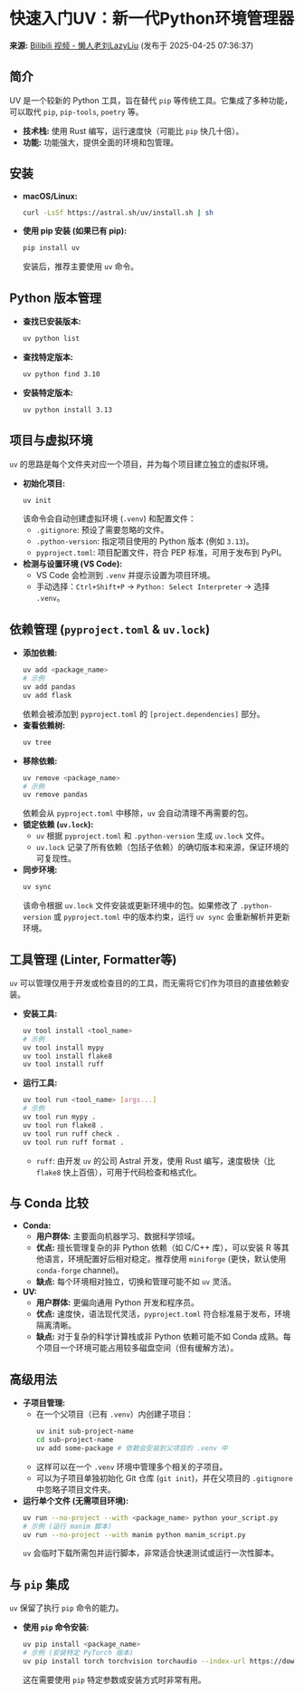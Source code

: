 # 快速入门UV：新一代Python环境管理器

**来源:** [Bilibili 视频 - 懒人老刘LazyLiu](https://www.bilibili.com/video/BV1JxLEzGEq5/) (发布于 2025-04-25 07:36:37)

## 简介

UV 是一个较新的 Python 工具，旨在替代 `pip` 等传统工具。它集成了多种功能，可以取代 `pip`, `pip-tools`, `poetry` 等。

*   **技术栈:** 使用 Rust 编写，运行速度快（可能比 `pip` 快几十倍）。
*   **功能:** 功能强大，提供全面的环境和包管理。

## 安装

*   **macOS/Linux:**
    ```bash
    curl -LsSf https://astral.sh/uv/install.sh | sh
    ```
*   **使用 pip 安装 (如果已有 pip):**
    ```bash
    pip install uv
    ```
    安装后，推荐主要使用 `uv` 命令。

## Python 版本管理

*   **查找已安装版本:**
    ```bash
    uv python list
    ```
*   **查找特定版本:**
    ```bash
    uv python find 3.10
    ```
*   **安装特定版本:**
    ```bash
    uv python install 3.13
    ```

## 项目与虚拟环境

`uv` 的思路是每个文件夹对应一个项目，并为每个项目建立独立的虚拟环境。

*   **初始化项目:**
    ```bash
    uv init
    ```
    该命令会自动创建虚拟环境 (`.venv`) 和配置文件：
    *   `.gitignore`: 预设了需要忽略的文件。
    *   `.python-version`: 指定项目使用的 Python 版本 (例如 `3.13`)。
    *   `pyproject.toml`: 项目配置文件，符合 PEP 标准，可用于发布到 PyPI。
*   **检测与设置环境 (VS Code):**
    *   VS Code 会检测到 `.venv` 并提示设置为项目环境。
    *   手动选择：`Ctrl+Shift+P` -> `Python: Select Interpreter` -> 选择 `.venv`。

## 依赖管理 (`pyproject.toml` & `uv.lock`)

*   **添加依赖:**
    ```bash
    uv add <package_name>
    # 示例
    uv add pandas
    uv add flask
    ```
    依赖会被添加到 `pyproject.toml` 的 `[project.dependencies]` 部分。
*   **查看依赖树:**
    ```bash
    uv tree
    ```
*   **移除依赖:**
    ```bash
    uv remove <package_name>
    # 示例
    uv remove pandas
    ```
    依赖会从 `pyproject.toml` 中移除，`uv` 会自动清理不再需要的包。
*   **锁定依赖 (`uv.lock`):**
    *   `uv` 根据 `pyproject.toml` 和 `.python-version` 生成 `uv.lock` 文件。
    *   `uv.lock` 记录了所有依赖（包括子依赖）的确切版本和来源，保证环境的可复现性。
*   **同步环境:**
    ```bash
    uv sync
    ```
    该命令根据 `uv.lock` 文件安装或更新环境中的包。如果修改了 `.python-version` 或 `pyproject.toml` 中的版本约束，运行 `uv sync` 会重新解析并更新环境。

## 工具管理 (Linter, Formatter等)

`uv` 可以管理仅用于开发或检查目的的工具，而无需将它们作为项目的直接依赖安装。

*   **安装工具:**
    ```bash
    uv tool install <tool_name>
    # 示例
    uv tool install mypy
    uv tool install flake8
    uv tool install ruff
    ```
*   **运行工具:**
    ```bash
    uv tool run <tool_name> [args...]
    # 示例
    uv tool run mypy .
    uv tool run flake8 .
    uv tool run ruff check .
    uv tool run ruff format .
    ```
    *   `ruff`: 由开发 `uv` 的公司 Astral 开发，使用 Rust 编写，速度极快（比 `flake8` 快上百倍），可用于代码检查和格式化。

## 与 Conda 比较

*   **Conda:**
    *   **用户群体:** 主要面向机器学习、数据科学领域。
    *   **优点:** 擅长管理复杂的非 Python 依赖（如 C/C++ 库），可以安装 R 等其他语言，环境配置好后相对稳定。推荐使用 `miniforge` (更快，默认使用 `conda-forge` channel)。
    *   **缺点:** 每个环境相对独立，切换和管理可能不如 `uv` 灵活。
*   **UV:**
    *   **用户群体:** 更偏向通用 Python 开发和程序员。
    *   **优点:** 速度快，语法现代灵活，`pyproject.toml` 符合标准易于发布，环境隔离清晰。
    *   **缺点:** 对于复杂的科学计算栈或非 Python 依赖可能不如 Conda 成熟。每个项目一个环境可能占用较多磁盘空间（但有缓解方法）。

## 高级用法

*   **子项目管理:**
    *   在一个父项目（已有 `.venv`）内创建子项目：
        ```bash
        uv init sub-project-name
        cd sub-project-name
        uv add some-package # 依赖会安装到父项目的 .venv 中
        ```
    *   这样可以在一个 `.venv` 环境中管理多个相关的子项目。
    *   可以为子项目单独初始化 Git 仓库 (`git init`)，并在父项目的 `.gitignore` 中忽略子项目文件夹。
*   **运行单个文件 (无需项目环境):**
    ```bash
    uv run --no-project --with <package_name> python your_script.py
    # 示例 (运行 manim 脚本)
    uv run --no-project --with manim python manim_script.py
    ```
    `uv` 会临时下载所需包并运行脚本，非常适合快速测试或运行一次性脚本。

## 与 `pip` 集成

`uv` 保留了执行 `pip` 命令的能力。

*   **使用 `pip` 命令安装:**
    ```bash
    uv pip install <package_name>
    # 示例 (安装特定 PyTorch 版本)
    uv pip install torch torchvision torchaudio --index-url https://download.pytorch.org/whl/cu118
    ```
    这在需要使用 `pip` 特定参数或安装方式时非常有用。